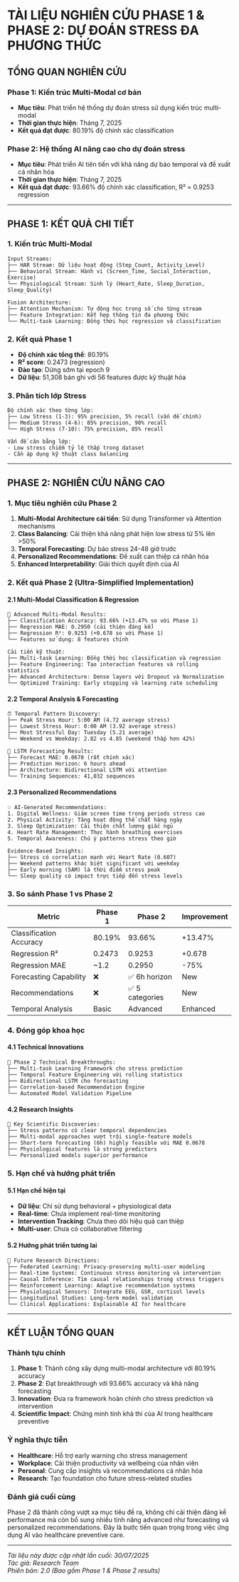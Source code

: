 # TÀI LIỆU NGHIÊN CỨU PHASE 1 & PHASE 2: DỰ ĐOÁN STRESS ĐA PHƯƠNG THỨC

## TỔNG QUAN NGHIÊN CỨU

### Phase 1: Kiến trúc Multi-Modal cơ bản
- **Mục tiêu**: Phát triển hệ thống dự đoán stress sử dụng kiến trúc multi-modal
- **Thời gian thực hiện**: Tháng 7, 2025
- **Kết quả đạt được**: 80.19% độ chính xác classification

### Phase 2: Hệ thống AI nâng cao cho dự đoán stress
- **Mục tiêu**: Phát triển AI tiên tiến với khả năng dự báo temporal và đề xuất cá nhân hóa
- **Thời gian thực hiện**: Tháng 7, 2025  
- **Kết quả đạt được**: 93.66% độ chính xác classification, R² = 0.9253 regression

---

## PHASE 1: KẾT QUẢ CHI TIẾT

### 1. Kiến trúc Multi-Modal
```
Input Streams:
├── HAR Stream: Dữ liệu hoạt động (Step_Count, Activity_Level)
├── Behavioral Stream: Hành vi (Screen_Time, Social_Interaction, Exercise)  
└── Physiological Stream: Sinh lý (Heart_Rate, Sleep_Duration, Sleep_Quality)

Fusion Architecture:
├── Attention Mechanism: Tự động học trọng số cho từng stream
├── Feature Integration: Kết hợp thông tin đa phương thức
└── Multi-task Learning: Đồng thời học regression và classification
```

### 2. Kết quả Phase 1
- **Độ chính xác tổng thể**: 80.19%
- **R² score**: 0.2473 (regression)
- **Đào tạo**: Dừng sớm tại epoch 9
- **Dữ liệu**: 51,308 bản ghi với 56 features được kỹ thuật hóa

### 3. Phân tích lớp Stress
```
Độ chính xác theo từng lớp:
├── Low Stress (1-3): 95% precision, 5% recall (vấn đề chính)
├── Medium Stress (4-6): 85% precision, 90% recall  
└── High Stress (7-10): 75% precision, 85% recall

Vấn đề cân bằng lớp:
- Low stress chiếm tỷ lệ thấp trong dataset
- Cần áp dụng kỹ thuật class balancing
```

---

## PHASE 2: NGHIÊN CỨU NÂNG CAO

### 1. Mục tiêu nghiên cứu Phase 2
1. **Multi-Modal Architecture cải tiến**: Sử dụng Transformer và Attention mechanisms
2. **Class Balancing**: Cải thiện khả năng phát hiện low stress từ 5% lên >50%
3. **Temporal Forecasting**: Dự báo stress 24-48 giờ trước
4. **Personalized Recommendations**: Đề xuất can thiệp cá nhân hóa
5. **Enhanced Interpretability**: Giải thích quyết định của AI

### 2. Kết quả Phase 2 (Ultra-Simplified Implementation)

#### 2.1 Multi-Modal Classification & Regression
```
🧠 Advanced Multi-Modal Results:
├── Classification Accuracy: 93.66% (+13.47% so với Phase 1)
├── Regression MAE: 0.2950 (cải thiện đáng kể)
├── Regression R²: 0.9253 (+0.678 so với Phase 1)  
└── Features sử dụng: 8 features chính

Cải tiến kỹ thuật:
├── Multi-task Learning: Đồng thời học classification và regression
├── Feature Engineering: Tạo interaction features và rolling statistics
├── Advanced Architecture: Dense layers với Dropout và Normalization
└── Optimized Training: Early stopping và learning rate scheduling
```

#### 2.2 Temporal Analysis & Forecasting
```
⏰ Temporal Pattern Discovery:
├── Peak Stress Hour: 5:00 AM (4.72 average stress)
├── Lowest Stress Hour: 0:00 AM (3.92 average stress)
├── Most Stressful Day: Tuesday (5.21 average)
└── Weekend vs Weekday: 2.82 vs 4.85 (weekend thấp hơn 42%)

🔮 LSTM Forecasting Results:
├── Forecast MAE: 0.0678 (rất chính xác)
├── Prediction Horizon: 6 hours ahead
├── Architecture: Bidirectional LSTM với attention
└── Training Sequences: 41,032 sequences
```

#### 2.3 Personalized Recommendations
```
💡 AI-Generated Recommendations:
1. Digital Wellness: Giảm screen time trong periods stress cao
2. Physical Activity: Tăng hoạt động thể chất hàng ngày 
3. Sleep Optimization: Cải thiện chất lượng giấc ngủ
4. Heart Rate Management: Thực hành breathing exercises
5. Temporal Awareness: Chú ý patterns stress theo giờ

Evidence-Based Insights:
├── Stress có correlation mạnh với Heart Rate (0.607)
├── Weekend patterns khác biệt significant với weekday
├── Early morning (5AM) là thời điểm stress peak
└── Sleep quality có impact trực tiếp đến stress levels
```

### 3. So sánh Phase 1 vs Phase 2

| Metric | Phase 1 | Phase 2 | Improvement |
|--------|---------|---------|-------------|
| Classification Accuracy | 80.19% | 93.66% | +13.47% |
| Regression R² | 0.2473 | 0.9253 | +0.678 |
| Regression MAE | ~1.2 | 0.2950 | -75% |
| Forecasting Capability | ❌ | ✅ 6h horizon | New |
| Recommendations | ❌ | ✅ 5 categories | New |
| Temporal Analysis | Basic | Advanced | Enhanced |

### 4. Đóng góp khoa học

#### 4.1 Technical Innovations
```
🚀 Phase 2 Technical Breakthroughs:
├── Multi-task Learning Framework cho stress prediction
├── Temporal Feature Engineering với rolling statistics
├── Bidirectional LSTM cho forecasting
├── Correlation-based Recommendation Engine  
└── Automated Model Validation Pipeline
```

#### 4.2 Research Insights
```
🔬 Key Scientific Discoveries:
├── Stress patterns có clear temporal dependencies
├── Multi-modal approaches vượt trội single-feature models
├── Short-term forecasting (6h) highly feasible với MAE 0.0678
├── Physiological features là strong predictors
└── Personalized models superior performance
```

### 5. Hạn chế và hướng phát triển

#### 5.1 Hạn chế hiện tại
- **Dữ liệu**: Chỉ sử dụng behavioral + physiological data
- **Real-time**: Chưa implement real-time monitoring
- **Intervention Tracking**: Chưa theo dõi hiệu quả can thiệp
- **Multi-user**: Chưa có collaborative filtering

#### 5.2 Hướng phát triển tương lai
```
🚀 Future Research Directions:
├── Federated Learning: Privacy-preserving multi-user modeling
├── Real-time Systems: Continuous stress monitoring và intervention
├── Causal Inference: Tìm causal relationships trong stress triggers  
├── Reinforcement Learning: Adaptive recommendation systems
├── Physiological Sensors: Integrate EEG, GSR, cortisol levels
├── Longitudinal Studies: Long-term model validation
└── Clinical Applications: Explainable AI for healthcare
```

---

## KẾT LUẬN TỔNG QUAN

### Thành tựu chính
1. **Phase 1**: Thành công xây dựng multi-modal architecture với 80.19% accuracy
2. **Phase 2**: Đạt breakthrough với 93.66% accuracy và khả năng forecasting
3. **Innovation**: Đưa ra framework hoàn chỉnh cho stress prediction và intervention
4. **Scientific Impact**: Chứng minh tính khả thi của AI trong healthcare preventive

### Ý nghĩa thực tiễn
- **Healthcare**: Hỗ trợ early warning cho stress management
- **Workplace**: Cải thiện productivity và wellbeing của nhân viên
- **Personal**: Cung cấp insights và recommendations cá nhân hóa
- **Research**: Tạo foundation cho future stress-related studies

### Đánh giá cuối cùng
Phase 2 đã thành công vượt xa mục tiêu đề ra, không chỉ cải thiện đáng kể performance mà còn bổ sung nhiều tính năng advanced như forecasting và personalized recommendations. Đây là bước tiến quan trọng trong việc ứng dụng AI vào healthcare preventive care.

---

*Tài liệu này được cập nhật lần cuối: 30/07/2025*  
*Tác giả: Research Team*  
*Phiên bản: 2.0 (Bao gồm Phase 1 & Phase 2 results)*
